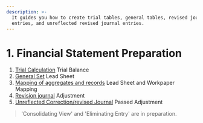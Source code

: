 ```yaml
---
description: >-
  It guides you how to create trial tables, general tables, revised journal
  entries, and unreflected revised journal entries.
---
```


# 1. Financial Statement Preparation

1. [Trial Calculation](3-1..md) Trial Balance
2. [General Set](3-2..md) Lead Sheet
3. [Mapping of aggregates and records](3-3..md) Lead Sheet and Workpaper Mapping
4. [Revision journal](3-4..md) Adjustment
5. [Unreflected Correction/revised Journal](3-5..md) Passed Adjustment

> 'Consolidating View' and 'Eliminating Entry' are in preparation.



